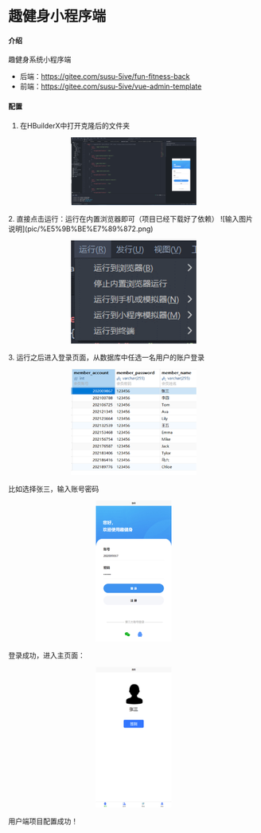 # 趣健身小程序端

#### 介绍
趣健身系统小程序端

- 后端：https://gitee.com/susu-5ive/fun-fitness-back
- 前端：https://gitee.com/susu-5ive/vue-admin-template

#### 配置

1. 在HBuilderX中打开克隆后的文件夹
<p align="center">
  <img src="pic/%E5%9B%BE%E7%89%871.png" width="50%" />
</p>
2. 直接点击运行：运行在内置浏览器即可（项目已经下载好了依赖）
![输入图片说明](pic/%E5%9B%BE%E7%89%872.png)
<p align="center">
  <img src="pic/%E5%9B%BE%E7%89%872.png" width="50%" />
</p>
3. 运行之后进入登录页面，从数据库中任选一名用户的账户登录
<p align="center">
  <img src="pic/%E5%9B%BE%E7%89%873.png" width="50%" />
</p>
 
比如选择张三，输入账号密码
 <p align="center">
  <img src="pic/%E5%9B%BE%E7%89%874.png" width="30%" />
</p>
登录成功，进入主页面：
 <p align="center">
  <img src="pic/%E5%9B%BE%E7%89%875.png" width="30%" />
</p>
用户端项目配置成功！


